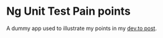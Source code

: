 # Ng Unit Test Pain points

A dummy app used to illustrate my points in my [dev.to post](https://dev.to/stevewhitmore/angular-unit-tests-common-pain-points-4366).
